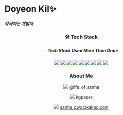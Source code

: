 
# Doyeon Kil✨
##### 작곡하는 개발자

<div style="text-align: center">
  
  ### 🛠 Tech Stack
  
  ##### - Tech Stack Used More Than Once
  
  ![](https://img.shields.io/badge/HTML5-E34F26?style=for-the-badge&logo=HTML5&logoColor=white)
  ![](https://img.shields.io/badge/CSS3-1572B6?style=for-the-badge&logo=Python&logoColor=white) 
  ![](https://img.shields.io/badge/JavaScript-F7DF1E?style=for-the-badge&logo=JavaScript&logoColor=white) 
  ![](https://img.shields.io/badge/React.js-61DAFB?style=for-the-badge&logo=React&logoColor=white) 
  ![](https://img.shields.io/badge/Python-3766AB?style=for-the-badge&logo=Python&logoColor=white) 
  ![](https://img.shields.io/badge/flask-000000?style=for-the-badge&logo=flask&logoColor=white) 
  ![](https://img.shields.io/badge/FireBase-FFCA28?style=for-the-badge&logo=FireBase&logoColor=white) 
  ![](https://img.shields.io/badge/Java-007396?style=for-the-badge&logo=java&logoColor=white) 
  ![](https://img.shields.io/badge/SpringBoot-6DB33F?style=for-the-badge&logo=spring&logoColor=white)

  ### About Me
  [![](https://img.shields.io/badge/Instagram-E4405F?style=for-the-badge&logo=instagram&logoColor=white)](https://www.instagram.com/life_of_sanha/) @life_of_sanha

  [![](https://img.shields.io/badge/Github-181717?style=for-the-badge&logo=github&logoColor=white)](https://github.com/kgpaper) kgpaper

  [![](https://img.shields.io/badge/KaKaoMail-FFCD00?style=for-the-badge&logo=kakao&logoColor=white)](https://github.com/kgpaper) sanha_owo@kakao.com
</div>
